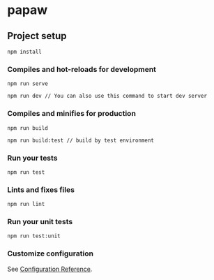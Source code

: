 # papaw

## Project setup
```
npm install
```

### Compiles and hot-reloads for development
```
npm run serve

npm run dev // You can also use this command to start dev server
```

### Compiles and minifies for production
```
npm run build

npm run build:test // build by test environment
```

### Run your tests
```
npm run test
```

### Lints and fixes files
```
npm run lint
```

### Run your unit tests
```
npm run test:unit
```

### Customize configuration
See [Configuration Reference](https://cli.vuejs.org/config/).
